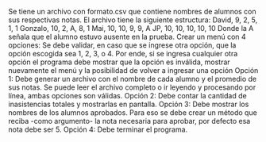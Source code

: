 Se tiene un archivo con formato.csv que contiene nombres de alumnos con sus
respectivas notas.
El archivo tiene la siguiente estructura:
David, 9, 2, 5, 1, 1
Gonzalo, 10, 2, A, 8, 1
Mai, 10, 10, 9, 9, A
JP, 10, 10, 10, 10, 10
Donde la A señala que el alumno estuvo ausente en la prueba.
Crear un menú con 4 opciones:
Se debe validar, en caso que se ingrese otra opción, que la opción escogida
sea 1, 2, 3, o 4. Por ende, si se ingresa cualquier otra opción el programa
debe mostrar que la opción es inválida, mostrar nuevamente el menú y la
posibilidad de volver a ingresar una opción
Opción  1:
  Debe generar un archivo con el nombre de cada alumno y el promedio de sus notas.
  Se puede leer el archivo completo o ir leyendo y procesando por línea, ambas
  opciones son válidas.
Opción  2:
  Debe contar la cantidad de inasistencias totales y mostrarlas en pantalla.
Opción  3:
  Debe mostrar los nombres de los alumnos aprobados. Para eso se debe crear
  un método que reciba -como argumento- la nota necesaria para aprobar,
  por defecto esa nota debe ser 5.
Opción 4:
  Debe terminar el programa.
